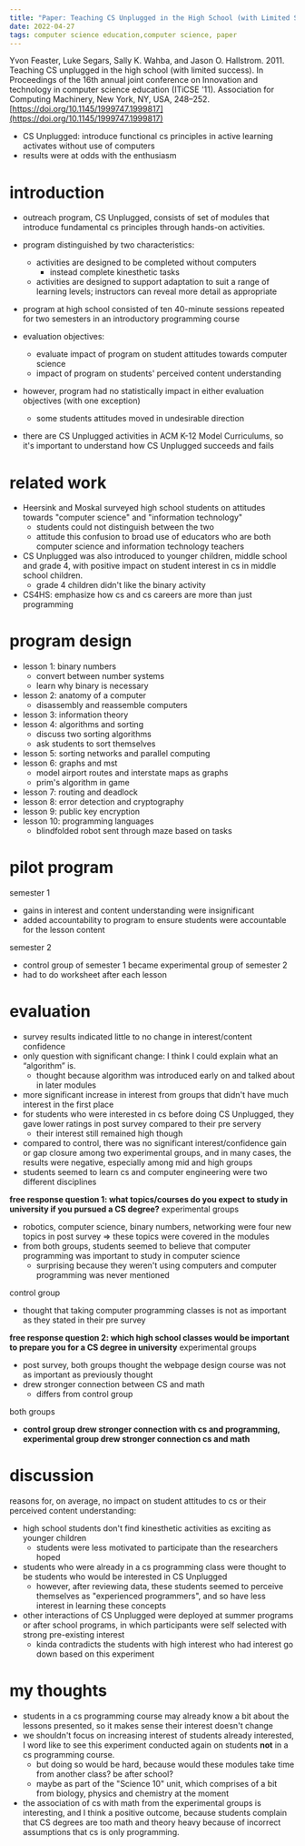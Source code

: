 ```yaml
---
title: "Paper: Teaching CS Unplugged in the High School (with Limited Success)"
date: 2022-04-27
tags: computer science education,computer science, paper
---
```


Yvon Feaster, Luke Segars, Sally K. Wahba, and Jason O. Hallstrom. 2011. Teaching CS unplugged in the high school (with limited success). In Proceedings of the 16th annual joint conference on Innovation and technology in computer science education (ITiCSE '11). Association for Computing Machinery, New York, NY, USA, 248–252. [https://doi.org/10.1145/1999747.1999817](https://doi.org/10.1145/1999747.1999817)

- CS Unplugged: introduce functional cs principles in active learning activates without use of computers
- results were at odds with the enthusiasm

# introduction
- outreach program, CS Unplugged, consists of set of modules that introduce fundamental cs principles through hands-on activities.
- program distinguished by two characteristics:
  - activities are designed to be completed without computers
    - instead complete kinesthetic tasks
  - activities are designed to support adaptation to suit a range of learning levels; instructors can reveal more detail as appropriate
- program at high school consisted of ten 40-minute sessions repeated for two semesters in an introductory programming course
- evaluation objectives:
  - evaluate impact of program on student attitudes towards computer science
  - impact of program on students' perceived content understanding

- however, program had no statistically impact in either evaluation objectives (with one exception)
  - some students attitudes moved in undesirable direction
- there are CS Unplugged activities in ACM K-12 Model Curriculums, so it's important to understand how CS Unplugged succeeds and fails
  
# related work
- Heersink and Moskal surveyed high school students on attitudes towards "computer science" and "information technology"
  - students could not distinguish between the two
  - attitude this confusion to broad use of educators who are both computer science and information technology teachers
- CS Unplugged was also introduced to younger children, middle school and grade 4, with positive impact on student interest in cs in middle school children. 
  - grade 4 children didn't like the binary activity
- CS4HS: emphasize how cs and cs careers are more than just programming

# program design
- lesson 1: binary numbers
  - convert between number systems
  - learn why binary is necessary
- lesson 2: anatomy of a computer
  - disassembly and reassemble computers
- lesson 3: information theory
- lesson 4: algorithms and sorting
  - discuss two sorting algorithms
  - ask students to sort themselves
- lesson 5: sorting networks and parallel computing
- lesson 6: graphs and mst
  - model airport routes and interstate maps as graphs
  - prim's algorithm in game
- lesson 7: routing and deadlock
- lesson 8: error detection and cryptography
- lesson 9: public key encryption 
- lesson 10: programming languages
  - blindfolded robot sent through maze based on tasks

# pilot program
semester 1
- gains in interest and content understanding were insignificant
- added accountability to program to ensure students were accountable for the lesson content

semester 2
- control group of semester 1 became experimental group of semester 2
- had to do worksheet after each lesson

# evaluation
- survey results indicated little to no change in interest/content confidence
- only question with significant change: I think I could explain what an “algorithm” is.
  - thought because algorithm was introduced early on and talked about in later modules
- more significant increase in interest from groups that didn't have much interest in the first place
- for students who were interested in cs before doing CS Unplugged, they gave lower ratings in post survey compared to their pre servery 
  - their interest still remained high though
- compared to control, there was no significant interest/confidence gain or gap closure among two experimental groups, and in many cases, the results were negative, especially among mid and high groups
- students seemed to learn cs and computer engineering were two different disciplines

**free response question 1: what topics/courses do you expect to study in university if you pursued a CS degree?**
experimental groups
- robotics, computer science, binary numbers, networking were four new topics in post survey => these topics were covered in the modules
- from both groups, students seemed to believe that computer programming was important to study in computer science
  - surprising because they weren't using computers and computer programming was never mentioned

control group
- thought that taking computer programming classes is not as important as they stated in their pre survey

**free response question 2: which high school classes would be important to prepare you for a CS degree in university**
experimental groups
- post survey, both groups thought the webpage design course was not as important as previously thought
- drew stronger connection between CS and math
  - differs from control group

both groups
- **control group drew stronger connection with cs and programming, experimental group drew stronger connection cs and math**

# discussion
reasons for, on average, no impact on student attitudes to cs or their perceived content understanding:
- high school students don't find kinesthetic activities as exciting as younger children
  - students were less motivated to participate than the researchers hoped 
- students who were already in a cs programming class were thought to be students who would be interested in CS Unplugged 
  - however, after reviewing data, these students seemed to perceive themselves as "experienced programmers", and so have less interest in learning these concepts
- other interactions of CS Unplugged were deployed at summer programs or after school programs, in which participants were self selected with strong pre-existing interest 
  - kinda contradicts the students with high interest who had interest go down based on this experiment


# my thoughts
- students in a cs programming course may already know a bit about the lessons presented, so it makes sense their interest doesn't change
- we shouldn't focus on increasing interest of students already interested, I word like to see this experiment conducted again on students **not** in a cs programming course. 
  - but doing so would be hard, because would these modules take time from another class? be after school? 
  - maybe as part of the "Science 10" unit, which comprises of a bit from biology, physics and chemistry at the moment
- the association of cs with math from the experimental groups is interesting, and I think a positive outcome, because students complain that CS degrees are too math and theory heavy because of incorrect assumptions that cs is only programming.
